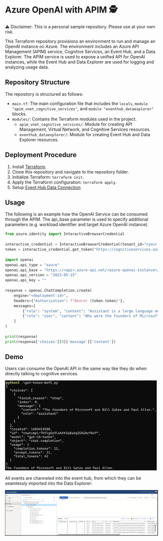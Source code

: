 Azure OpenAI with APIM 🕵️
==================================
⚠️ Disclaimer: This is a personal sample repository. Please use at your own risk.

This Terraform repository provisions an environment to run and manage an OpenAI instance on Azure. The environment includes an Azure API Management (APIM) service, Cognitive Services, an Event Hub, and a Data Explorer. The APIM service is used to expose a unified API for OpenAI instances, while the Event Hub and Data Explorer are used for logging and analyzing usage data.

Repository Structure
--------------------

The repository is structured as follows:

-   `main.tf`: The main configuration file that includes the `locals`, `module "apim_vnet_cognitive_services"`, and `module "eventhub_dataexplorer"` blocks.
-   `modules/`: Contains the Terraform modules used in the project.
    -   `apim_vnet_cognitive_services/`: Module for creating API Management, Virtual Network, and Cognitive Services resources.
    -   `eventhub_dataexplorer/`: Module for creating Event Hub and Data Explorer resources.


Deployment Procedure
--------------------

1.  Install [Terraform](https://www.terraform.io/downloads.html).
2.  Clone this repository and navigate to the repository folder.
3.  Initialize Terraform: `terraform init`.
4.  Apply the Terraform configuration: `terraform apply`.
5.  Setup [Event Hub Data Connection](https://learn.microsoft.com/en-us/azure/data-explorer/create-event-hubs-connection?tabs=portal%2Cportal-2)


Usage
--------------------
The following is an example how the OpenAI Service can be consumed through the APIM. The api_base parameter is used to specify additional parameters (e.g. workload identifier and target Azure OpenAI instance). 

```python
from azure.identity import InteractiveBrowserCredential

interactive_credential = InteractiveBrowserCredential(tenant_id="<your_tenant>") 
token = interactive_credential.get_token("https://cognitiveservices.azure.com/.default email openid profile")

import openai
openai.api_type = "azure"
openai.api_base = "https://<api>.azure-api.net/<azure-openai-instance>/<workload-identifier>"
openai.api_version = "2023-05-15" 
openai.api_key = ""

response = openai.ChatCompletion.create(
    engine="<deployment-id>",
    headers={"Authorization": f"Bearer {token.token}"},
    messages=[
        {"role": "system", "content": "Assistant is a large language model trained by OpenAI."},
        {"role": "user", "content": "Who were the founders of Microsoft?"}
    ]
)

print(response)
print(response['choices'][0]['message']['content'])
```

Demo
--------------------
Users can consume the OpenAI API in the same way like they do when directly talking to cognitive services.

<img src="https://raw.githubusercontent.com/aymenfurter/terraform-apim-openai-example/main/assets/sample-run.png" width="500"/>



All events are channeled into the event hub, from which they can be seamlessly imported into the Data Explorer:

<img src="https://raw.githubusercontent.com/aymenfurter/terraform-apim-openai-example/main/assets/preview.png"/>

